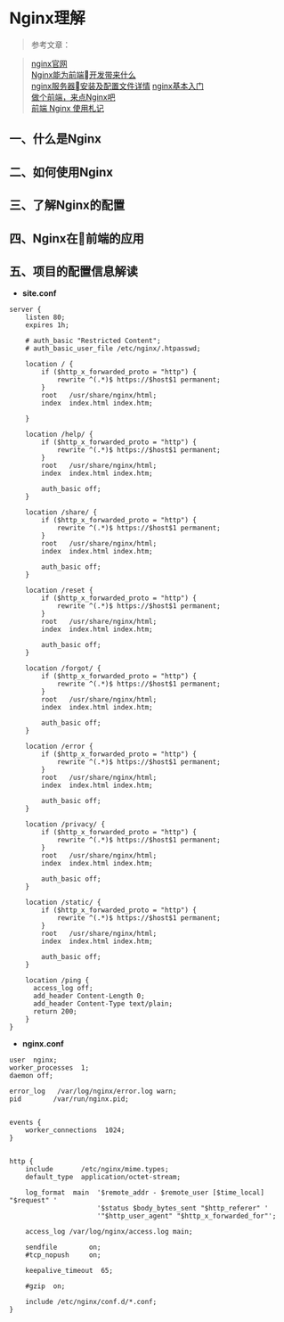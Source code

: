 # Nginx理解    
> 参考文章：  

> [nginx官网](https://nginx.org/en/docs/)    
[Nginx能为前端开发带来什么](http://imweb.io/topic/56386972d12b230c26e1a17d)   
[nginx服务器安装及配置文件详情](https://segmentfault.com/a/1190000002797601) 
[nginx基本入门](https://ivweb.io/topic/58427dfb270eedfd10a0f5ea)   
[做个前端，来点Nginx吧](http://www.imooc.com/article/20200)  
[前端 Nginx 使用札记](https://mp.weixin.qq.com/s?__biz=MjM5NTEwMTAwNg==&mid=2650214414&idx=1&sn=d29aa3ea03c2ba6fda9d902325401039&chksm=befe102f89899939e93e6b6a6aeccd806f8af7be19ce2ddfcef846627e6e6ddda044429ab2aa&mpshare=1&scene=23&srcid=03271dufeEPPRa9QxwUC49G5#rd)

## 一、什么是Nginx 

## 二、如何使用Nginx

## 三、了解Nginx的配置

## 四、Nginx在前端的应用  

## 五、项目的配置信息解读   

- **site.conf**
```
server {
    listen 80;
    expires 1h;

    # auth_basic "Restricted Content";
    # auth_basic_user_file /etc/nginx/.htpasswd;

    location / {
        if ($http_x_forwarded_proto = "http") {
            rewrite ^(.*)$ https://$host$1 permanent;
        }
        root   /usr/share/nginx/html;
        index  index.html index.htm;

    }

    location /help/ {
        if ($http_x_forwarded_proto = "http") {
            rewrite ^(.*)$ https://$host$1 permanent;
        }
        root   /usr/share/nginx/html;
        index  index.html index.htm;

        auth_basic off;
    }

    location /share/ {
        if ($http_x_forwarded_proto = "http") {
            rewrite ^(.*)$ https://$host$1 permanent;
        }
        root   /usr/share/nginx/html;
        index  index.html index.htm;

        auth_basic off;
    }

    location /reset {
        if ($http_x_forwarded_proto = "http") {
            rewrite ^(.*)$ https://$host$1 permanent;
        }
        root   /usr/share/nginx/html;
        index  index.html index.htm;

        auth_basic off;
    }

    location /forgot/ {
        if ($http_x_forwarded_proto = "http") {
            rewrite ^(.*)$ https://$host$1 permanent;
        }
        root   /usr/share/nginx/html;
        index  index.html index.htm;

        auth_basic off;
    }

    location /error {
        if ($http_x_forwarded_proto = "http") {
            rewrite ^(.*)$ https://$host$1 permanent;
        }
        root   /usr/share/nginx/html;
        index  index.html index.htm;

        auth_basic off;
    }

    location /privacy/ {
        if ($http_x_forwarded_proto = "http") {
            rewrite ^(.*)$ https://$host$1 permanent;
        }
        root   /usr/share/nginx/html;
        index  index.html index.htm;

        auth_basic off;
    }

    location /static/ {
        if ($http_x_forwarded_proto = "http") {
            rewrite ^(.*)$ https://$host$1 permanent;
        }
        root   /usr/share/nginx/html;
        index  index.html index.htm;

        auth_basic off;
    }

    location /ping {
      access_log off;
      add_header Content-Length 0;
      add_header Content-Type text/plain;
      return 200;
    }
}

```  
- **nginx.conf**   
``` 
user  nginx;
worker_processes  1;
daemon off;

error_log   /var/log/nginx/error.log warn;
pid        /var/run/nginx.pid;


events {
    worker_connections  1024;
}


http {
    include       /etc/nginx/mime.types;
    default_type  application/octet-stream;

    log_format  main  '$remote_addr - $remote_user [$time_local] "$request" '
                      '$status $body_bytes_sent "$http_referer" '
                      '"$http_user_agent" "$http_x_forwarded_for"';

    access_log /var/log/nginx/access.log main;

    sendfile        on;
    #tcp_nopush     on;

    keepalive_timeout  65;

    #gzip  on;

    include /etc/nginx/conf.d/*.conf;
}

```
